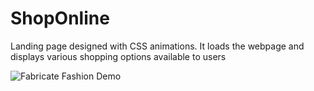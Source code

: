 # ShopOnline

Landing page designed with CSS animations. It loads the webpage and displays various shopping options available to users

![Fabricate Fashion Demo](images/fabricateDemo.gif)
